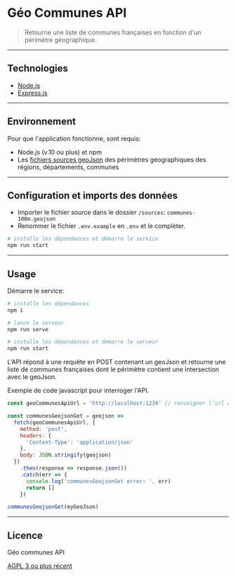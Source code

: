 # Géo Communes API

> Retourne une liste de communes françaises en fonction d'un périmètre géographique.

---

## Technologies

- [Node.js](https://nodejs.org/)
- [Express.js](http://expressjs.com)

---

## Environnement

Pour que l'application fonctionne, sont requis:

- Node.js (v.10 ou plus) et npm
- Les [fichiers sources geoJson](http://etalab-datasets.geo.data.gouv.fr/contours-administratifs/2019/geojson/) des périmètres géographiques des régions, départements, communes

---

## Configuration et imports des données

- Importer le fichier source dans le dossier `/sources`: `communes-100m.geojson`
- Renommer le fichier `.env.example` en `.env` et le compléter.

```bash
# installe les dépendances et démarre le service
npm run start
```

---

## Usage

Démarre le service:

```bash
# installe les dépendances
npm i

# lance le serveur
npm run serve

# installe les dépendances et démarre le serveur
npm run start
```

L'API répond à une requête en POST contenant un geoJson et retourne une liste de communes françaises dont le périmètre contient une intersection avec le geoJson.

Exemple de code javascript pour interroger l'API.

```js
const geoCommunesApiUrl = 'http://localhost:1234' // renseigner l'url de l'API

const communesGeojsonGet = geojson =>
  fetch(geoCommunesApiUrl, {
    method: 'post',
    headers: {
      'Content-Type': 'application/json'
    },
    body: JSON.stringify(geojson)
  })
    .then(response => response.json())
    .catch(err => {
      console.log('communesGeojsonGet error: ', err)
      return []
    })

communesGeojsonGet(myGeoJson)
```

---

## Licence

Géo communes API

[AGPL 3 ou plus récent](https://spdx.org/licenses/AGPL-3.0-or-later.html)
